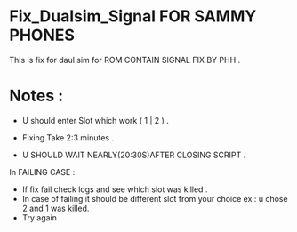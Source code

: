 # Fix_Dualsim_Signal FOR SAMMY PHONES

This is fix for daul sim  for ROM CONTAIN SIGNAL FIX BY PHH .

# Notes :

- U should enter Slot which work ( 1 | 2 ) .

- Fixing Take 2:3 minutes .

- U SHOULD WAIT NEARLY(20:30S)AFTER CLOSING SCRIPT .

In FAILING CASE :

- If fix fail check logs and see which slot was killed .
- In case of failing it should be different slot from your choice ex : u chose 2 and 1 was  killed.
- Try again


